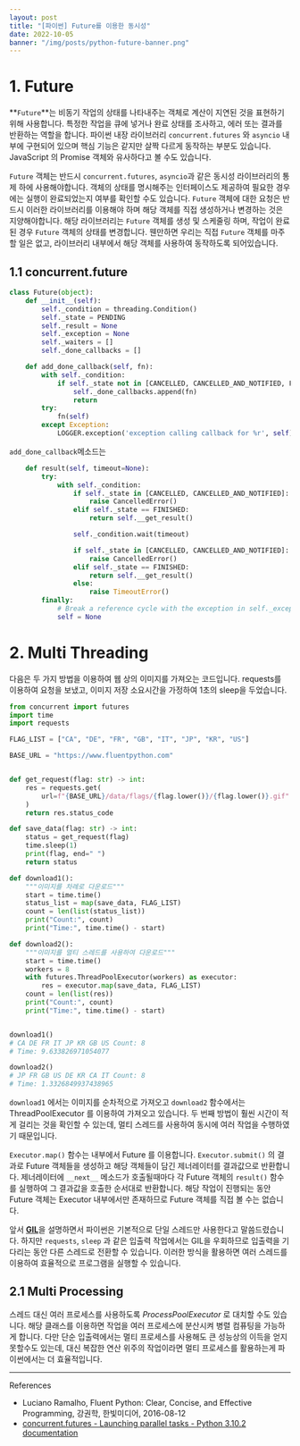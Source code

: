```yaml
---
layout: post
title: "[파이썬] Future를 이용한 동시성"
date: 2022-10-05
banner: "/img/posts/python-future-banner.png"
---
```


# 1. Future

**`Future`**는 비동기 작업의 상태를 나타내주는 객체로 계산이 지연된 것을 표현하기 위해 사용합니다.
특정한 작업을 큐에 넣거나 완료 상태를 조사하고, 에러 또는 결과를 반환하는 역할을 합니다.
파이썬 내장 라이브러리 `concurrent.futures` 와 `asyncio` 내부에 구현되어 있으며 핵심 기능은 같지만 살짝 다르게 동작하는 부분도 있습니다.
JavaScript 의 Promise 객체와 유사하다고 볼 수도 있습니다.

`Future` 객체는 반드시 `concurrent.futures`, `asyncio`과 같은 동시성 라이브러리의 통제 하에 사용해야합니다.
객체의 상태를 명시해주는 인터페이스도 제공하여 필요한 경우에는 실행이 완료되었는지 여부를 확인할 수도 있습니다.
`Future` 객체에 대한 요청은 반드시 이러한 라이브러리를 이용해야 하며 해당 객체를 직접 생성하거나 변경하는 것은 지양해야합니다.
해당 라이브러리는 `Future` 객체를 생성 및 스케줄링 하며, 작업이 완료된 경우 `Future` 객체의 상태를 변경합니다.
웬만하면 우리는 직접 `Future` 객체를 마주할 일은 없고, 라이브러리 내부에서 해당 객체를 사용하여 동작하도록 되어있습니다.

## 1.1 concurrent.future

```python
class Future(object):
    def __init__(self):
        self._condition = threading.Condition()
        self._state = PENDING
        self._result = None
        self._exception = None
        self._waiters = []
        self._done_callbacks = []

    def add_done_callback(self, fn):
        with self._condition:
            if self._state not in [CANCELLED, CANCELLED_AND_NOTIFIED, FINISHED]:
                self._done_callbacks.append(fn)
                return
        try:
            fn(self)
        except Exception:
            LOGGER.exception('exception calling callback for %r', self)
```

`add_done_callback`메소드는 

```python
    def result(self, timeout=None):
        try:
            with self._condition:
                if self._state in [CANCELLED, CANCELLED_AND_NOTIFIED]:
                    raise CancelledError()
                elif self._state == FINISHED:
                    return self.__get_result()

                self._condition.wait(timeout)

                if self._state in [CANCELLED, CANCELLED_AND_NOTIFIED]:
                    raise CancelledError()
                elif self._state == FINISHED:
                    return self.__get_result()
                else:
                    raise TimeoutError()
        finally:
            # Break a reference cycle with the exception in self._exception
            self = None
```

# 2. Multi Threading

다음은 두 가지 방법을 이용하여 웹 상의 이미지를 가져오는 코드입니다.
requests를 이용하여 요청을 보냈고, 이미지 저장 소요시간을 가정하여 1초의 sleep을 두었습니다. 

```python
from concurrent import futures
import time
import requests

FLAG_LIST = ["CA", "DE", "FR", "GB", "IT", "JP", "KR", "US"]

BASE_URL = "https://www.fluentpython.com"


def get_request(flag: str) -> int:
    res = requests.get(
        url=f"{BASE_URL}/data/flags/{flag.lower()}/{flag.lower()}.gif"
    )
    return res.status_code

def save_data(flag: str) -> int:
    status = get_request(flag)
    time.sleep(1)
    print(flag, end=" ")
    return status

def download1():
    """이미지를 차례로 다운로드"""
    start = time.time()
    status_list = map(save_data, FLAG_LIST)
    count = len(list(status_list))
    print("Count:", count)
    print("Time:", time.time() - start)

def download2():
    """이미지를 멀티 스레드를 사용하여 다운로드"""
    start = time.time()
    workers = 8
    with futures.ThreadPoolExecutor(workers) as executor:
        res = executor.map(save_data, FLAG_LIST)
    count = len(list(res))
    print("Count:", count)
    print("Time:", time.time() - start)


download1()
# CA DE FR IT JP KR GB US Count: 8
# Time: 9.633826971054077

download2()
# JP FR GB US DE KR CA IT Count: 8
# Time: 1.3326849937438965
```

`download1` 에서는 이미지를 순차적으로 가져오고 `download2` 함수에서는 ThreadPoolExecutor 를 이용하여 가져오고 있습니다.
두 번째 방법이 훨씬 시간이 적게 걸리는 것을 확인할 수 있는데, 멀티 스레드를 사용하여 동시에 여러 작업을 수행하였기 때문입니다.

`Executor.map()` 함수는 내부에서 Future 를 이용합니다.
`Executor.submit()` 의 결과로 Future 객체들을 생성하고 해당 객체들이 담긴 제너레이터를 결과값으로 반환합니다.
제너레이터에 `__next__` 메소드가 호출될때마다 각 Future 객체의 `result()` 함수를 실행하여 그 결과값을 호출한 순서대로 반환합니다.
해당 작업이 진행되는 동안 Future 객체는 Executor 내부에서만 존재하므로 Future 객체를 직접 볼 수는 없습니다.

앞서 [**GIL**](/docs/2022/03/01/python-gil.html)을 설명하면서 파이썬은 기본적으로 단일 스레드만 사용한다고 말씀드렸습니다.
하지만 `requests`, `sleep` 과 같은 입출력 작업에서는 GIL을 우회하므로 입출력을 기다리는 동안 다른 스레드로 전환할 수 있습니다.
이러한 방식을 활용하면 여러 스레드를 이용하여 효율적으로 프로그램을 실행할 수 있습니다.

## 2.1 Multi Processing

스레드 대신 여러 프로세스를 사용하도록 _ProcessPoolExecutor_ 로 대치할 수도 있습니다.
해당 클래스를 이용하면 작업을 여러 프로세스에 분산시켜 병렬 컴퓨팅을 가능하게 합니다.
다만 단순 입출력에서는 멀티 프로세스를 사용해도 큰 성능상의 이득을 얻지 못할수도 있는데, 대신 복잡한 연산 위주의 작업이라면 멀티 프로세스를 활용하는게 파이썬에서는 더 효율적입니다.

---

References

- Luciano Ramalho, Fluent Python: Clear, Concise, and Effective Programming, 강권학, 한빛미디어, 2016-08-12
- [concurrent.futures - Launching parallel tasks - Python 3.10.2 documentation](https://docs.python.org/ko/3/library/concurrent.futures.html)
